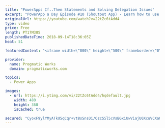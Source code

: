 ```yaml
---
title: "PowerApps If..Then Statements and Solving Delegation Issues"
excerpt: "PowerApp a Day Episode #10 (Shoutout App) - Learn how to use If..Then statements and deal with challenges with SharePoint delegation in PowerApps  Pragmatic Works Training : https://pragmaticworks.com/training/on-demand-training"
originalUrl: https://youtube.com/watch?v=22tZc6tAdd4
type: video
price: Free
length: PT17M38S
publishedDateTime: 2018-09-14T18:36:05Z
heat: 51

featuredContent: "<iframe width=\"800\" height=\"500\" frameborder=\"0\" src=\"https://www.youtube.com/embed/22tZc6tAdd4\" allow=\"accelerometer; autoplay; encrypted-media; gyroscope; picture-in-picture\" allowfullscreen></iframe>"

provider:
  name: Progmatic Works
  domain: pragmaticworks.com

topics:
  - Power Apps

images:
  - url: https://i.ytimg.com/vi/22tZc6tAdd4/hqdefault.jpg
    width: 480
    height: 360
    isCached: true

secured: "CyoxF9ylYMyATkU5qCqr+vt8sSnsDi/OzcS5l5cVsBGxiUwViajU0XcuVCXa8s4CA7kLmcFqHYnJ9jYOD/xsr8wpsnGe2WKycjeZGJiV+3JwOsahbZ69trOOrk0D5AX6Mf2IX4kj/Y7LxhGbJrKduD7fVPzYB5g/YLCXTpZW6oTfuuSOtw9d8TnyAPq+aKSZimnIg+1Vj68B+QiypU/ap6kH+3n1iYK0Qv9PUpSXEru19l9y2cBw3u719NUpeTiFK4Qbh/uqvFWEjbpA26BXHASZwPa+2SZZbeyb3ZWxDi6BlEuEB1ZHHV33dSCnMQnizCM7lg5U0PkxGXXZGgdepbxvpDUYcdr/wQAyDQ6tT3oetNSonkk9o1J4jPARg1D7PRkHtp1nTMXdifbK2Juf792mfGyfSv8BAnHRkLt4q4g=;O6K/TTx/q8pMeAK5kEZwKw=="
---
```


